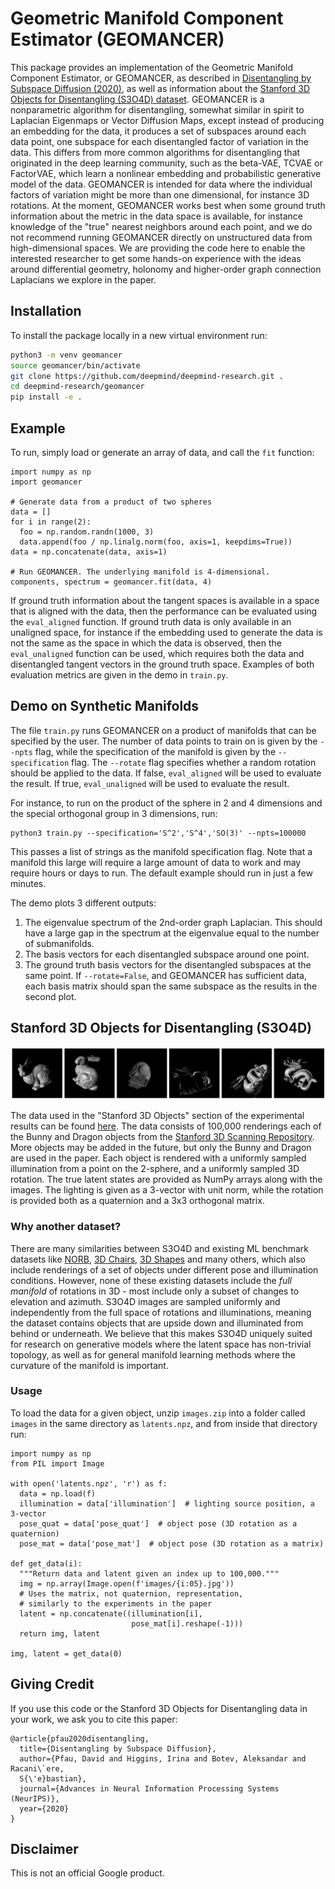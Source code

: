 # Geometric Manifold Component Estimator (GEOMANCER)

This package provides an implementation of the Geometric Manifold Component
Estimator, or GEOMANCER, as described in [Disentangling by Subspace Diffusion
(2020)](https://arxiv.org/abs/2006.12982), as well as information about the
[Stanford 3D Objects for Disentangling (S3O4D) dataset](https://console.cloud.google.com/storage/browser/dm_s3o4d).
GEOMANCER is a nonparametric algorithm for disentangling, somewhat similar in
spirit to Laplacian Eigenmaps or Vector Diffusion Maps, except instead of
producing an embedding for the data, it produces a set of subspaces around each
data point, one subspace for each disentangled factor of variation in the data.
This differs from more common algorithms for disentangling that originated in
the deep learning community, such as the beta-VAE, TCVAE or FactorVAE, which
learn a nonlinear embedding and probabilistic generative model of the data.
GEOMANCER is intended for data where the individual factors of variation might
be more than one dimensional, for instance 3D rotations. At the moment,
GEOMANCER works best when some ground truth information about the metric in the
data space is available, for instance knowledge of the "true" nearest neighbors
around each point, and we do not recommend running GEOMANCER directly on
unstructured data from high-dimensional spaces. We are providing the code here
to enable the interested researcher to get some hands-on experience with the
ideas around differential geometry, holonomy and higher-order graph connection
Laplacians we explore in the paper.


## Installation

To install the package locally in a new virtual environment run:
```bash
python3 -m venv geomancer
source geomancer/bin/activate
git clone https://github.com/deepmind/deepmind-research.git .
cd deepmind-research/geomancer
pip install -e .
```

## Example

To run, simply load or generate an array of data, and call the `fit` function:

```
import numpy as np
import geomancer

# Generate data from a product of two spheres
data = []
for i in range(2):
  foo = np.random.randn(1000, 3)
  data.append(foo / np.linalg.norm(foo, axis=1, keepdims=True))
data = np.concatenate(data, axis=1)

# Run GEOMANCER. The underlying manifold is 4-dimensional.
components, spectrum = geomancer.fit(data, 4)
```

If ground truth information about the tangent spaces is available in a space
that is aligned with the data, then the performance can be evaluated using the
`eval_aligned` function. If ground truth data is only available in an unaligned
space, for instance if the embedding used to generate the data is not the same
as the space in which the data is observed, then the `eval_unaligned` function
can be used, which requires both the data and disentangled tangent vectors in
the ground truth space. Examples of both evaluation metrics are given in the
demo in `train.py`.


## Demo on Synthetic Manifolds

The file `train.py` runs GEOMANCER on a product of manifolds that can be
specified by the user. The number of data points to train on is given by the
`--npts` flag, while the specification of the manifold is given by the
`--specification` flag. The `--rotate` flag specifies whether a random rotation
should be applied to the data. If false, `eval_aligned` will be used to evaluate
the result. If true, `eval_unaligned` will be used to evaluate the result.

For instance, to run on the product of the sphere in 2 and 4 dimensions and the
special orthogonal group in 3 dimensions, run:

```
python3 train.py --specification='S^2','S^4','SO(3)' --npts=100000
```

This passes a list of strings as the manifold specification flag. Note that a
manifold this large will require a large amount of data to work and may require
hours or days to run. The default example should run in just a few minutes.

The demo plots 3 different outputs:
1. The eigenvalue spectrum of the 2nd-order graph Laplacian. This should have
a large gap in the spectrum at the eigenvalue equal to the number of
submanifolds.
2. The basis vectors for each disentangled subspace around one point.
3. The ground truth basis vectors for the disentangled subspaces at the same
point. If `--rotate=False`, and GEOMANCER has sufficient data, each basis matrix
should span the same subspace as the results in the second plot.

## Stanford 3D Objects for Disentangling (S3O4D)

![Stanford 3D Objects for Disentangling](s3o4d.png)

The data used in the "Stanford 3D Objects" section of the experimental results
can be found [here](https://console.cloud.google.com/storage/browser/dm_s3o4d).
The data consists of 100,000 renderings each of the Bunny and Dragon objects
from the [Stanford 3D Scanning Repository](http://graphics.stanford.edu/data/3Dscanrep/).
More objects may be added in the future, but only the Bunny and Dragon are used
in the paper. Each object is rendered with a uniformly sampled illumination from
a point on the 2-sphere, and a uniformly sampled 3D rotation. The true latent
states are provided as NumPy arrays along with the images. The lighting is given
as a 3-vector with unit norm, while the rotation is provided both as a
quaternion and a 3x3 orthogonal matrix.

### Why another dataset?

There are many similarities between S3O4D and existing ML benchmark datasets
like [NORB](https://cs.nyu.edu/~ylclab/data/norb-v1.0/),
[3D Chairs](https://github.com/mathieuaubry/seeing3Dchairs),
[3D Shapes](https://github.com/deepmind/3d-shapes) and many others, which also
include renderings of a set of objects under different pose and illumination
conditions. However, none of these existing datasets include the *full manifold*
of rotations in 3D - most include only a subset of changes to elevation and
azimuth. S3O4D images are sampled uniformly and independently from the full
space of rotations and illuminations, meaning the dataset contains objects that
are upside down and illuminated from behind or underneath. We believe that this
makes S3O4D uniquely suited for research on generative models where the latent
space has non-trivial topology, as well as for general manifold learning
methods where the curvature of the manifold is important.

### Usage

To load the data for a given object, unzip `images.zip` into a folder called
`images` in the same directory as `latents.npz`, and from inside that
directory run:

```
import numpy as np
from PIL import Image

with open('latents.npz', 'r') as f:
  data = np.load(f)
  illumination = data['illumination']  # lighting source position, a 3-vector
  pose_quat = data['pose_quat']  # object pose (3D rotation as a quaternion)
  pose_mat = data['pose_mat']  # object pose (3D rotation as a matrix)

def get_data(i):
  """Return data and latent given an index up to 100,000."""
  img = np.array(Image.open(f'images/{i:05}.jpg'))
  # Uses the matrix, not quaternion, representation,
  # similarly to the experiments in the paper
  latent = np.concatenate((illumination[i],
                           pose_mat[i].reshape(-1)))
  return img, latent

img, latent = get_data(0)
```

## Giving Credit

If you use this code or the Stanford 3D Objects for Disentangling data in your
work, we ask you to cite this paper:

```
@article{pfau2020disentangling,
  title={Disentangling by Subspace Diffusion},
  author={Pfau, David and Higgins, Irina and Botev, Aleksandar and Racani\`ere,
  S{\'e}bastian},
  journal={Advances in Neural Information Processing Systems (NeurIPS)},
  year={2020}
}
```

## Disclaimer

This is not an official Google product.
